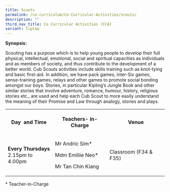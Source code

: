 ```yaml
---
title: Scouts
permalink: /co-curriculum/Co-Curricular-Activities/scouts/
description: ""
third_nav_title: Co Curricular Activities (CCA)
variant: tiptap
---
```

<p><strong>Synopsis:&nbsp;</strong></p><p>Scouting has a purpose which is to help young people to develop their full physical, intellectual, emotional, social and spiritual capacities as individuals and as members of society, and thus contribute to the development of a better world. Cub Scouts activities include skills training such as knot-tying and basic first-aid. In addition, we have pack games, inter-Six games, sense-training games, relays and other games to promote social bonding amongst our boys. Stories, in particular Kipling’s Jungle Book and other similar stories that involve adventure, romance, humour, history, religious stories etc., are used and help each Cub Scout to more easily understand the meaning of their Promise and Law through analogy, stories and plays.</p><table><tbody><tr><th rowspan="1" colspan="1"><p>Day&nbsp; and Time</p></th><th rowspan="1" colspan="1"><p>Teachers- in-Charge</p></th><th rowspan="1" colspan="1"><p>Venue</p></th></tr><tr><td rowspan="1" colspan="1"><p><strong>Every Thursdays</strong><br>2.15pm to 4.00pm</p></td><td rowspan="1" colspan="1"><p>Mr Andric Sim*&nbsp;</p><p>Mdm Emiliie Neo*</p><p>Mr Tan Chin Kiang</p></td><td rowspan="1" colspan="1"><p>Classroom (F34 &amp; F35)&nbsp;</p></td></tr></tbody></table><p>* Teacher-in-Charge</p><p><br></p><p></p><p><br></p>